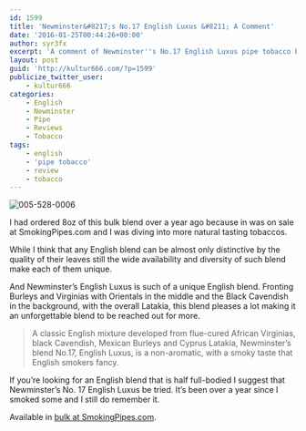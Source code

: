 ```yaml
---
id: 1599
title: 'Newminster&#8217;s No.17 English Luxus &#8211; A Comment'
date: '2016-01-25T00:44:26+00:00'
author: syr3fx
excerpt: 'A comment of Newminster''s No.17 English Luxus pipe tobacco blend.'
layout: post
guid: 'http://kultur666.com/?p=1599'
publicize_twitter_user:
    - kultur666
categories:
    - English
    - Newminster
    - Pipe
    - Reviews
    - Tobacco
tags:
    - english
    - 'pipe tobacco'
    - review
    - tobacco
---
```


![005-528-0006](http://localhost:8080/wp-content/uploads/2016/01/005-528-0006.jpg)

I had ordered 8oz of this bulk blend over a year ago because in was on sale at SmokingPipes.com and I was diving into more natural tasting tobaccos.

While I think that any English blend can be almost only distinctive by the quality of their leaves still the wide availability and diversity of such blend make each of them unique.

And Newminster’s English Luxus is such of a unique English blend. Fronting Burleys and Virginias with Orientals in the middle and the Black Cavendish in the background, with the overall Latakia, this blend pleases a lot making it an unforgettable blend to be reached out for more.

> A classic English mixture developed from flue-cured African Virginias, black Cavendish, Mexican Burleys and Cyprus Latakia, Newminster’s blend No.17, English Luxus, is a non-aromatic, with a smoky taste that English smokers fancy.

If you’re looking for an English blend that is half full-bodied I suggest that Newminster’s No. 17 English Luxus be tried. It’s been over a year since I smoked some and I still do remember it.

Available in [bulk at SmokingPipes.com](http://www.smokingpipes.com/tobacco/by-maker/Newminster/bulk/moreinfo.cfm?product_id=102407).